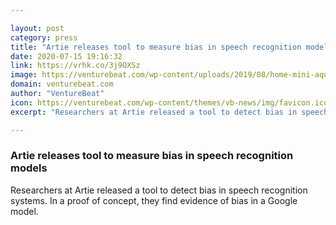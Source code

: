 ```yaml
---

layout: post
category: press
title: "Artie releases tool to measure bias in speech recognition models"
date: 2020-07-15 19:16:32
link: https://vrhk.co/3j9OXSz
image: https://venturebeat.com/wp-content/uploads/2019/08/home-mini-aqua.png?w=1200&strip=all
domain: venturebeat.com
author: "VentureBeat"
icon: https://venturebeat.com/wp-content/themes/vb-news/img/favicon.ico
excerpt: "Researchers at Artie released a tool to detect bias in speech recognition systems. In a proof of concept, they find evidence of bias in a Google model."

---
```


### Artie releases tool to measure bias in speech recognition models

Researchers at Artie released a tool to detect bias in speech recognition systems. In a proof of concept, they find evidence of bias in a Google model.